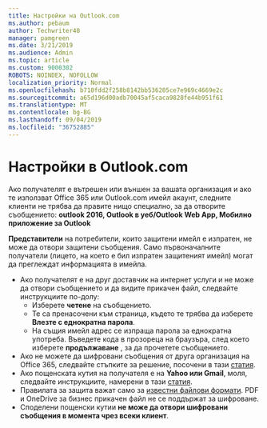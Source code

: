 ```yaml
---
title: Настройки на Outlook.com
ms.author: pebaum
author: Techwriter40
manager: pamgreen
ms.date: 3/21/2019
ms.audience: Admin
ms.topic: article
ms.custom: 9000302
ROBOTS: NOINDEX, NOFOLLOW
localization_priority: Normal
ms.openlocfilehash: b710fdd2f258b8142bb536205ce7e969c4669e2c
ms.sourcegitcommit: a65d196d00adb70045af5caca9828fe44b951f61
ms.translationtype: MT
ms.contentlocale: bg-BG
ms.lasthandoff: 09/04/2019
ms.locfileid: "36752885"
---
```

# <a name="settings-in-outlookcom"></a>Настройки в Outlook.com

Ако получателят е вътрешен или външен за вашата организация и ако те използват Office 365 или Outlook.com имейл акаунт, следните клиенти не трябва да правите нищо специално, за да отворите съобщението: **outlook 2016, Outlook в уеб/Outlook Web App, Мобилно приложение за Outlook**

**Представители** на потребители, които защитени имейл е изпратен, не може да отвори защитени съобщения. Само първоначалните получатели (лицето, на което е бил изпратен защитеният имейл) могат да преглеждат информацията в имейла.

- Ако получателят е на друг доставчик на интернет услуги и&nbsp;не може да отвори съобщението и да видите прикачен файл, следвайте инструкциите по-долу:
    - Изберете **четене** на съобщението.
    - Те са пренасочени към страница, където те трябва да изберете **Влезте с еднократна парола**.
    - На същия имейл адрес се изпраща парола за еднократна употреба. Въведете кода в прозореца на браузъра, след което изберете **продължаване** , за да прочетете съобщението.
- Ако не можете да шифровани съобщения от друга организация на Office 365, следвайте стъпките за решение, посочени в тази [статия](https://support.office.com/article/known-issues-opening-irm-protected-emails-sent-from-users-in-other-office-365-organizations-0dec0593-a05d-4aa2-8445-9311ebab3164).
- Ако пощенската кутия на получателя е на **Yahoo или Gmail**, моля, следвайте</span> инструкциите, намерени в тази [статия](https://support.office.com/article/how-do-i-open-a-protected-message-1157a286-8ecc-4b1e-ac43-2a608fbf3098).
- Правилата за защита важат само за [известни файлови формати](https://docs.microsoft.com/azure/information-protection/rms-client/client-admin-guide-file-types). PDF и OneDrive за бизнес прикачен файл не се поддържат за шифроване.
- Споделени пощенски кутии **не може да отвори шифровани съобщения в момента чрез всеки клиент**. 
